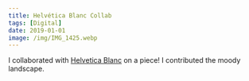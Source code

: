 ```yaml
---
title: Helvética Blanc Collab
tags: [Digital]
date: 2019-01-01
image: /img/IMG_1425.webp
---
```


I collaborated with [Helvetica Blanc](helveticablanc.com) on a piece! I contributed the moody landscape.